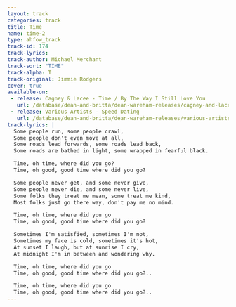 ```yaml
---
layout: track
categories: track
title: Time
name: time-2
type: ahfow_track
track-id: 174
track-lyrics: 
track-author: Michael Merchant
track-sort: "TIME"
track-alpha: T
track-original: Jimmie Rodgers
cover: true
available-on:
 - release: Cagney & Lacee - Time / By The Way I Still Love You
   url: /database/dean-and-britta/dean-wareham-releases/cagney-and-lacee-time/
 - release: Various Artists - Speed Dating
   url: /database/dean-and-britta/dean-wareham-releases/various-artists-speed-dating/
track-lyrics: |
  Some people run, some people crawl,
  Some people don't even move at all,
  Some roads lead forwards, some roads lead back,
  Some roads are bathed in light, some wrapped in fearful black.

  Time, oh time, where did you go?
  Time, oh good, good time where did you go?

  Some people never get, and some never give,
  Some people never die, and some never live,
  Some folks they treat me mean, some treat me kind,
  Most folks just go there way, don't pay me no mind.

  Time, oh time, where did you go
  Time, oh good, good time where did you go?

  Sometimes I'm satisfied, sometimes I'm not,
  Sometimes my face is cold, sometimes it's hot,
  At sunset I laugh, but at sunrise I cry,
  At midnight I'm in between and wondering why.

  Time, oh time, where did you go
  Time, oh good, good time where did you go?.. 

  Time, oh time, where did you go
  Time, oh good, good time where did you go?.. 
---
```

